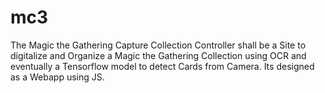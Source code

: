 # mc3
The Magic the Gathering Capture Collection Controller shall be a Site to digitalize and Organize a Magic the Gathering Collection using OCR and eventually a Tensorflow model to detect Cards from Camera. Its designed as a Webapp using JS.

